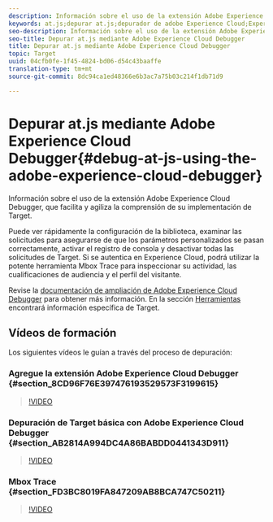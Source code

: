 ```yaml
---
description: Información sobre el uso de la extensión Adobe Experience Cloud Debugger, que facilita y agiliza la comprensión de su implementación de Target.
keywords: at.js;depurar at.js;depurador de adobe Experience Cloud;Experience Cloud Debugger;mbox Trace;mbox highlight;depurar;depuración
seo-description: Información sobre el uso de la extensión Adobe Experience Cloud Debugger, que facilita y agiliza la comprensión de su implementación de Target.
seo-title: Depurar at.js mediante Adobe Experience Cloud Debugger
title: Depurar at.js mediante Adobe Experience Cloud Debugger
topic: Target
uuid: 04cfb0fe-1f45-4824-bd06-d54c43baaffe
translation-type: tm+mt
source-git-commit: 8dc94ca1ed48366e6b3ac7a75b03c214f1db71d9

---
```



# Depurar at.js mediante Adobe Experience Cloud Debugger{#debug-at-js-using-the-adobe-experience-cloud-debugger}

Información sobre el uso de la extensión Adobe Experience Cloud Debugger, que facilita y agiliza la comprensión de su implementación de Target.

Puede ver rápidamente la configuración de la biblioteca, examinar las solicitudes para asegurarse de que los parámetros personalizados se pasan correctamente, activar el registro de consola y desactivar todas las solicitudes de Target. Si se autentica en Experience Cloud, podrá utilizar la potente herramienta Mbox Trace para inspeccionar su actividad, las cualificaciones de audiencia y el perfil del visitante.

Revise la [documentación de ampliación de Adobe Experience Cloud Debugger](https://docs.adobe.com/content/help/en/debugger/using/experience-cloud-debugger.html) para obtener más información. En la sección [Herramientas](https://docs.adobe.com/content/help/en/debugger/using/tools.html) encontrará información específica de Target.

## Vídeos de formación

Los siguientes vídeos le guían a través del proceso de depuración:

### Agregue la extensión Adobe Experience Cloud Debugger  {#section_8CD96F76E397476193529573F3199615}

>[!VIDEO](https://video.tv.adobe.com/v/23114/?captions=spa)

### Depuración de Target básica con Adobe Experience Cloud Debugger {#section_AB2814A994DC4A86BABDD0441343D911}

>[!VIDEO](https://video.tv.adobe.com/v/23115/?captions=spa)

### Mbox Trace {#section_FD3BC8019FA847209AB8BCA747C50211}

>[!VIDEO](https://video.tv.adobe.com/v/23113/?captions=spa)
